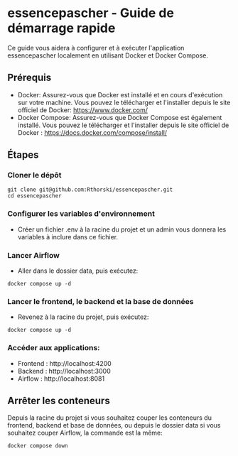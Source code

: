 # essencepascher - Guide de démarrage rapide

Ce guide vous aidera à configurer et à exécuter l'application essencepascher localement en utilisant Docker et Docker Compose.

## Prérequis

- Docker: Assurez-vous que Docker est installé et en cours d'exécution sur votre machine. Vous pouvez le télécharger et l'installer depuis le site officiel de Docker: https://www.docker.com/
- Docker Compose: Assurez-vous que Docker Compose est également installé. Vous pouvez le télécharger et l'installer depuis le site officiel de Docker : https://docs.docker.com/compose/install/

## Étapes

### Cloner le dépôt

```
git clone git@github.com:Rthorski/essencepascher.git
cd essencepascher
```

### Configurer les variables d'environnement

- Créer un fichier .env à la racine du projet et un admin vous donnera les variables à inclure dans ce fichier.

### Lancer Airflow

- Aller dans le dossier data, puis exécutez:

```
docker compose up -d
```

### Lancer le frontend, le backend et la base de données

- Revenez à la racine du projet, puis exécutez:

```
docker compose up -d
```

### Accéder aux applications:

- Frontend : http://localhost:4200
- Backend : http://localhost:3000
- Airflow : http://localhost:8081

## Arrêter les conteneurs

Depuis la racine du projet si vous souhaitez couper les conteneurs du frontend, backend et base de données, ou depuis le dossier data si vous souhaitez couper Airflow, la commande est la même:

```
docker compose down
```
